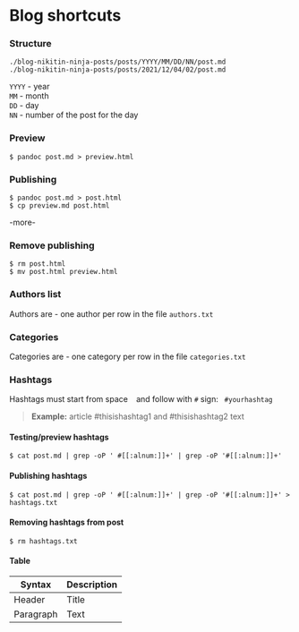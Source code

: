 # Blog shortcuts

### Structure
```
./blog-nikitin-ninja-posts/posts/YYYY/MM/DD/NN/post.md
./blog-nikitin-ninja-posts/posts/2021/12/04/02/post.md
```
`YYYY` - year  
`MM` - month  
`DD` - day  
`NN` - number of the post for the day  


### Preview
```
$ pandoc post.md > preview.html
```

### Publishing
```
$ pandoc post.md > post.html
$ cp preview.md post.html
```

-more-

### Remove publishing
```
$ rm post.html
$ mv post.html preview.html
```

### Authors list

Authors are - one author per row in the file `authors.txt`

### Categories

Categories are - one category per row in the file `categories.txt`

### Hashtags
Hashtags must start from space ` ` and follow with `#` sign: ` #yourhashtag`

> **Example:** article #thisishashtag1 and #thisishashtag2 text

#### Testing/preview hashtags
```
$ cat post.md | grep -oP ' #[[:alnum:]]+' | grep -oP '#[[:alnum:]]+'
```

#### Publishing hashtags
```
$ cat post.md | grep -oP ' #[[:alnum:]]+' | grep -oP '#[[:alnum:]]+' > hashtags.txt
```

#### Removing hashtags from post
```
$ rm hashtags.txt
```


#### Table
|Syntax   |Description|
|-|-|
|Header   |Title|
|Paragraph|Text| 